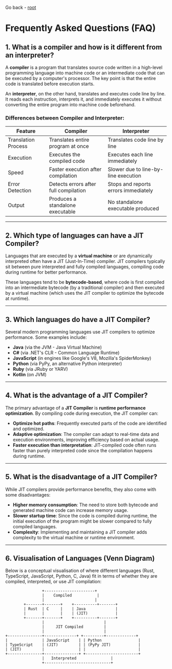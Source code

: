 
Go back - [root](#)

# Frequently Asked Questions (FAQ)

## 1. What is a compiler and how is it different from an interpreter?

A **compiler** is a program that translates source code written in a high-level programming language into machine code or an intermediate code that can be executed by a computer's processor. The key point is that the entire code is translated before execution starts.

An **interpreter**, on the other hand, translates and executes code line by line. It reads each instruction, interprets it, and immediately executes it without converting the entire program into machine code beforehand.

### Differences between Compiler and Interpreter:

| Feature                 | Compiler                           | Interpreter                         |
|-------------------------|------------------------------------|-------------------------------------|
| Translation Process      | Translates entire program at once  | Translates code line by line        |
| Execution                | Executes the compiled code         | Executes each line immediately      |
| Speed                    | Faster execution after compilation | Slower due to line-by-line execution|
| Error Detection          | Detects errors after full compilation | Stops and reports errors immediately |
| Output                   | Produces a standalone executable   | No standalone executable produced   |

---

## 2. Which type of languages can have a JIT Compiler?

Languages that are executed by a **virtual machine** or are dynamically interpreted often have a JIT (Just-In-Time) compiler. JIT compilers typically sit between pure interpreted and fully compiled languages, compiling code during runtime for better performance. 

These languages tend to be **bytecode-based**, where code is first compiled into an intermediate bytecode (by a traditional compiler) and then executed by a virtual machine (which uses the JIT compiler to optimize the bytecode at runtime).

---

## 3. Which languages do have a JIT Compiler?

Several modern programming languages use JIT compilers to optimize performance. Some examples include:

- **Java** (via the JVM - Java Virtual Machine)
- **C#** (via .NET's CLR - Common Language Runtime)
- **JavaScript** (in engines like Google's V8, Mozilla's SpiderMonkey)
- **Python** (via PyPy, an alternative Python interpreter)
- **Ruby** (via JRuby or YARV)
- **Kotlin** (on JVM)

---

## 4. What is the advantage of a JIT Compiler?

The primary advantage of a **JIT Compiler** is **runtime performance optimization**. By compiling code during execution, the JIT compiler can:

- **Optimize hot paths**: Frequently executed parts of the code are identified and optimized.
- **Adaptive optimization**: The compiler can adapt to real-time data and execution environments, improving efficiency based on actual usage.
- **Faster execution than interpretation**: JIT-compiled code often runs faster than purely interpreted code since the compilation happens during runtime.

---

## 5. What is the disadvantage of a JIT Compiler?

While JIT compilers provide performance benefits, they also come with some disadvantages:

- **Higher memory consumption**: The need to store both bytecode and generated machine code can increase memory usage.
- **Slower startup time**: Since the code is compiled during runtime, the initial execution of the program might be slower compared to fully compiled languages.
- **Complexity**: Implementing and maintaining a JIT compiler adds complexity to the virtual machine or runtime environment.

---

## 6. Visualisation of Languages (Venn Diagram)

Below is a conceptual visualisation of where different languages (Rust, TypeScript, JavaScript, Python, C, Java) fit in terms of whether they are compiled, interpreted, or use JIT compilation:

```plaintext
                +----------------------+
                |    Compiled           |
                |                      |
        +-------+-------+    +----------+-------+
        | Rust  | C     |    | Java             |
        |       |       |    | (JIT)            |
        +-------+-------+    +----------+-------+
                |                          |
                |     JIT Compiled         |
                |                          |
+---------------+--------------+ +---------+-------------+
|               | JavaScript    | | Python                |
| TypeScript    | (JIT)         | | (PyPy JIT)            |
| (JIT)         |               | |                       |
+---------------+---------------+ +-----------------------+
                |   Interpreted               |
                +-----------------------------+
